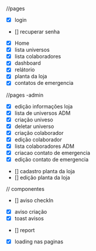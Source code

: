 //pages
- [x] login
- [] recuperar senha
- [x] Home
- [x] lista universos
- [x] lista colaboradores 
- [x] dashboard
- [x] relátorio
- [x] planta da loja
- [x] contatos de emergencia

//pages -admin

- [x] edição informações loja
- [x] lista de universos ADM
- [x] criação univeso
- [x] deletar universo
- [x] criação colaborador
- [x] edição colaborador
- [x] lista colaboradores ADM
- [x] criacao contato de emergencia
- [x] edição contato de emergencia
- [] cadastro planta da loja
- [] edição planta da loja

// componentes
- [] aviso checkIn
- [x] aviso criação
- [x] toast avisos
- [] report
- [x] loading nas paginas

